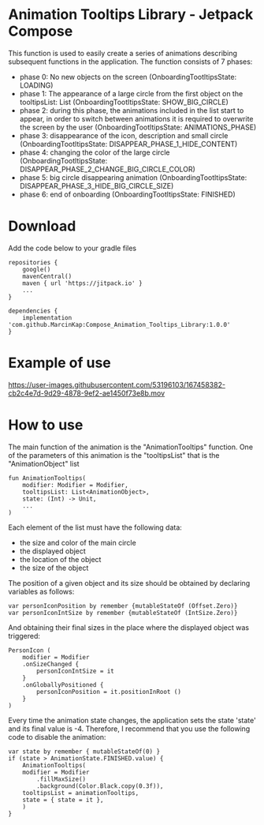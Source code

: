 # Animation Tooltips Library - Jetpack Compose

This function is used to easily create a series of animations describing subsequent functions in the application.
The function consists of 7 phases:
- phase 0: No new objects on the screen (OnboardingTootltipsState: LOADING)
- phase 1: The appearance of a large circle from the first object on the tooltipsList: List <AnimationObject> (OnboardingTootltipsState: SHOW_BIG_CIRCLE)
- phase 2: during this phase, the animations included in the list start to appear, in order to
           switch between animations it is required to overwrite the screen by the user (OnboardingTootltipsState: ANIMATIONS_PHASE)
- phase 3: disappearance of the icon, description and small circle (OnboardingTootltipsState: DISAPPEAR_PHASE_1_HIDE_CONTENT)
- phase 4: changing the color of the large circle  (OnboardingTootltipsState: DISAPPEAR_PHASE_2_CHANGE_BIG_CIRCLE_COLOR)
- phase 5: big circle disappearing animation (OnboardingTootltipsState: DISAPPEAR_PHASE_3_HIDE_BIG_CIRCLE_SIZE)
- phase 6: end of onboarding (OnboardingTootltipsState: FINISHED)

# Download

Add the code below to your gradle files

	repositories {
		google()
		mavenCentral()
		maven { url 'https://jitpack.io' }
		...
	}

	dependencies {
		implementation 'com.github.MarcinKap:Compose_Animation_Tooltips_Library:1.0.0'
	}

# Example of use

https://user-images.githubusercontent.com/53196103/167458382-cb2c4e7d-9d29-4878-9ef2-ae1450f73e8b.mov

# How to use
	
The main function of the animation is the "AnimationTooltips" function.
One of the parameters of this animation is the "tooltipsList" that is the "AnimationObject" list
	
	fun AnimationTooltips(
	    modifier: Modifier = Modifier,
	    tooltipsList: List<AnimationObject>,
	    state: (Int) -> Unit,
	    ...
	)

Each element of the list must have the following data:
- the size and color of the main circle
- the displayed object
- the location of the object
- the size of the object

The position of a given object and its size should be obtained by declaring variables as follows:

	var personIconPosition by remember {mutableStateOf (Offset.Zero)}
	var personIconIntSize by remember {mutableStateOf (IntSize.Zero)}

And obtaining their final sizes in the place where the displayed object was triggered:

	PersonIcon (
	    modifier = Modifier
		.onSizeChanged {
			personIconIntSize = it
		}
		.onGloballyPositioned {
			personIconPosition = it.positionInRoot ()
		}
	)

Every time the animation state changes, the application sets the state 'state' and its final value is -4. Therefore, I recommend that you use the following code to disable the animation:

	var state by remember { mutableStateOf(0) }
	if (state > AnimationState.FINISHED.value) {
	    AnimationTooltips(
		modifier = Modifier
		    .fillMaxSize()
		    .background(Color.Black.copy(0.3f)),
		tooltipsList = animationTooltips,
		state = { state = it },
	    )
	}
